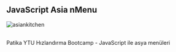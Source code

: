 ## JavaScript Asia nMenu

![asiankitchen](https://user-images.githubusercontent.com/108146039/184710270-01786b3a-8c9c-4492-8d8a-641078b743d1.gif) <br><br>

Patika YTU Hızlandırma Bootcamp - JavaScript ile asya menüleri 
